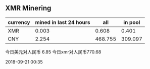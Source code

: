 ## XMR Minering

|currency|mined in last 24 hours|all|in pool|
|---|---|---|---|
|XMR|0.003|0.608|0.401|
|CNY|2.254|468.755|309.097|

今日美元对人民币 6.85	今日xmr对人民币770.68


2018-09-21 00:35